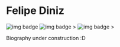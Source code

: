 # Felipe Diniz

![img badge](https://img.shields.io/github/followers/dinizdev?label=Followers&style=social)
![img badge](https://img.shields.io/badge/-Diniz%20Dev-red) > 
![img badge](https://img.shields.io/badge/-Building%20a%20%20Code-green) >


Biography under construction :D